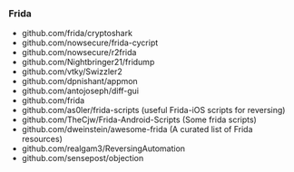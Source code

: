 ### Frida

- github.com/frida/cryptoshark
- github.com/nowsecure/frida-cycript
- github.com/nowsecure/r2frida
- github.com/Nightbringer21/fridump
- github.com/vtky/Swizzler2
- github.com/dpnishant/appmon
- github.com/antojoseph/diff-gui
- github.com/frida
- github.com/as0ler/frida-scripts (useful Frida-iOS scripts for reversing)
- github.com/TheCjw/Frida-Android-Scripts (Some frida scripts)
- github.com/dweinstein/awesome-frida (A curated list of Frida resources)
- github.com/realgam3/ReversingAutomation 
- github.com/sensepost/objection 
